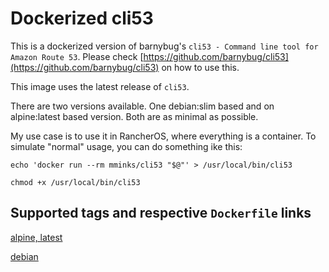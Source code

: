 # Dockerized cli53

This is a dockerized version of barnybug's `cli53 - Command line tool for Amazon Route 53`. Please check [https://github.com/barnybug/cli53](https://github.com/barnybug/cli53) on how to use this.

This image uses the latest release of `cli53`.

There are two versions available. One debian:slim based and on alpine:latest based version. Both are as minimal as possible.

My use case is to use it in RancherOS, where everything is a container. To simulate "normal" usage, you can do something ike this:

```
echo 'docker run --rm mminks/cli53 "$@"' > /usr/local/bin/cli53

chmod +x /usr/local/bin/cli53
```

## Supported tags and respective `Dockerfile` links

[alpine, latest](https://github.com/mminks/docker-cli53/blob/master/alpine/Dockerfile)

[debian](https://github.com/mminks/docker-cli53/blob/master/debian/Dockerfile)
